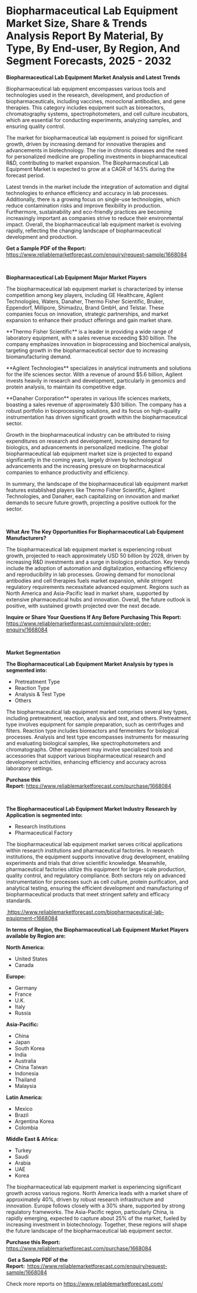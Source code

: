 <p><h1>Biopharmaceutical Lab Equipment Market Size, Share & Trends Analysis Report By Material, By Type, By End-user, By Region, And Segment Forecasts, 2025 - 2032</h1></p><p><strong>Biopharmaceutical Lab Equipment Market Analysis and Latest Trends</strong></p>
<p><p>Biopharmaceutical lab equipment encompasses various tools and technologies used in the research, development, and production of biopharmaceuticals, including vaccines, monoclonal antibodies, and gene therapies. This category includes equipment such as bioreactors, chromatography systems, spectrophotometers, and cell culture incubators, which are essential for conducting experiments, analyzing samples, and ensuring quality control.</p><p>The market for biopharmaceutical lab equipment is poised for significant growth, driven by increasing demand for innovative therapies and advancements in biotechnology. The rise in chronic diseases and the need for personalized medicine are propelling investments in biopharmaceutical R&D, contributing to market expansion. The Biopharmaceutical Lab Equipment Market is expected to grow at a CAGR of 14.5% during the forecast period.</p><p>Latest trends in the market include the integration of automation and digital technologies to enhance efficiency and accuracy in lab processes. Additionally, there is a growing focus on single-use technologies, which reduce contamination risks and improve flexibility in production. Furthermore, sustainability and eco-friendly practices are becoming increasingly important as companies strive to reduce their environmental impact. Overall, the biopharmaceutical lab equipment market is evolving rapidly, reflecting the changing landscape of biopharmaceutical development and production.</p></p>
<p><strong>Get a Sample PDF of the Report:&nbsp;</strong> <a href="https://www.reliablemarketforecast.com/enquiry/request-sample/1668084?utm_campaign=3203&utm_medium=2&utm_source=Github&utm_content=ia&utm_term=08032025&utm_id=biopharmaceutical-lab-equipment">https://www.reliablemarketforecast.com/enquiry/request-sample/1668084</a></p>
<p>&nbsp;</p>
<p><strong>Biopharmaceutical Lab Equipment Major Market Players</strong></p>
<p><p>The biopharmaceutical lab equipment market is characterized by intense competition among key players, including GE Healthcare, Agilent Technologies, Waters, Danaher, Thermo Fisher Scientific, Bruker, Eppendorf, Millipore, Shimadzu, Brand GmbH, and Telstar. These companies focus on innovation, strategic partnerships, and market expansion to enhance their product offerings and gain market share.</p><p>**Thermo Fisher Scientific** is a leader in providing a wide range of laboratory equipment, with a sales revenue exceeding $30 billion. The company emphasizes innovation in bioprocessing and biochemical analysis, targeting growth in the biopharmaceutical sector due to increasing biomanufacturing demand.</p><p>**Agilent Technologies** specializes in analytical instruments and solutions for the life sciences sector. With a revenue of around $5.6 billion, Agilent invests heavily in research and development, particularly in genomics and protein analysis, to maintain its competitive edge.</p><p>**Danaher Corporation** operates in various life sciences markets, boasting a sales revenue of approximately $30 billion. The company has a robust portfolio in bioprocessing solutions, and its focus on high-quality instrumentation has driven significant growth within the biopharmaceutical sector.</p><p>Growth in the biopharmaceutical industry can be attributed to rising expenditures on research and development, increasing demand for biologics, and advancements in personalized medicine. The global biopharmaceutical lab equipment market size is projected to expand significantly in the coming years, largely driven by technological advancements and the increasing pressure on biopharmaceutical companies to enhance productivity and efficiency.</p><p>In summary, the landscape of the biopharmaceutical lab equipment market features established players like Thermo Fisher Scientific, Agilent Technologies, and Danaher, each capitalizing on innovation and market demands to secure future growth, projecting a positive outlook for the sector.</p></p>
<p>&nbsp;</p>
<p><strong>What Are The Key Opportunities For Biopharmaceutical Lab Equipment Manufacturers?</strong></p>
<p><p>The biopharmaceutical lab equipment market is experiencing robust growth, projected to reach approximately USD 50 billion by 2028, driven by increasing R&D investments and a surge in biologics production. Key trends include the adoption of automation and digitalization, enhancing efficiency and reproducibility in lab processes. Growing demand for monoclonal antibodies and cell therapies fuels market expansion, while stringent regulatory requirements necessitate advanced equipment. Regions such as North America and Asia-Pacific lead in market share, supported by extensive pharmaceutical hubs and innovation. Overall, the future outlook is positive, with sustained growth projected over the next decade.</p></p>
<p><strong>Inquire or Share Your Questions If Any Before Purchasing This Report:</strong> <a href="https://www.reliablemarketforecast.com/enquiry/pre-order-enquiry/1668084?utm_campaign=3203&utm_medium=2&utm_source=Github&utm_content=ia&utm_term=08032025&utm_id=biopharmaceutical-lab-equipment">https://www.reliablemarketforecast.com/enquiry/pre-order-enquiry/1668084</a></p>
<p>&nbsp;</p>
<p><strong>Market Segmentation</strong></p>
<p><strong>The Biopharmaceutical Lab Equipment Market Analysis by types is segmented into:</strong></p>
<p><ul><li>Pretreatment Type</li><li>Reaction Type</li><li>Analysis & Test Type</li><li>Others</li></ul></p>
<p><p>The biopharmaceutical lab equipment market comprises several key types, including pretreatment, reaction, analysis and test, and others. Pretreatment type involves equipment for sample preparation, such as centrifuges and filters. Reaction type includes bioreactors and fermenters for biological processes. Analysis and test type encompasses instruments for measuring and evaluating biological samples, like spectrophotometers and chromatographs. Other equipment may involve specialized tools and accessories that support various biopharmaceutical research and development activities, enhancing efficiency and accuracy across laboratory settings.</p></p>
<p><strong>Purchase this Report:&nbsp;</strong><a href="https://www.reliablemarketforecast.com/purchase/1668084?utm_campaign=3203&utm_medium=2&utm_source=Github&utm_content=ia&utm_term=08032025&utm_id=biopharmaceutical-lab-equipment">https://www.reliablemarketforecast.com/purchase/1668084</a></p>
<p>&nbsp;</p>
<p><strong>The Biopharmaceutical Lab Equipment Market Industry Research by Application is segmented into:</strong></p>
<p><ul><li>Research Institutions</li><li>Pharmaceutical Factory</li></ul></p>
<p><p>The biopharmaceutical lab equipment market serves critical applications within research institutions and pharmaceutical factories. In research institutions, the equipment supports innovative drug development, enabling experiments and trials that drive scientific knowledge. Meanwhile, pharmaceutical factories utilize this equipment for large-scale production, quality control, and regulatory compliance. Both sectors rely on advanced instrumentation for processes such as cell culture, protein purification, and analytical testing, ensuring the efficient development and manufacturing of biopharmaceutical products that meet stringent safety and efficacy standards.</p></p>
<p><a href="https://www.reliablemarketforecast.com/biopharmaceutical-lab-equipment-r1668084?utm_campaign=3203&utm_medium=2&utm_source=Github&utm_content=ia&utm_term=08032025&utm_id=biopharmaceutical-lab-equipment">&nbsp;https://www.reliablemarketforecast.com/biopharmaceutical-lab-equipment-r1668084</a></p>
<p><strong>In terms of Region, the Biopharmaceutical Lab Equipment Market Players available by Region are:</strong></p>
<p>
    <p> <strong> North America: </strong>
        <ul>
            <li>United States</li>
            <li>Canada</li>
        </ul>
        </p> 
    <p> <strong> Europe: </strong>
        <ul>
            <li>Germany</li>
            <li>France</li>
            <li>U.K.</li>
            <li>Italy</li>
            <li>Russia</li>
        </ul>
        </p> 
    <p> <strong> Asia-Pacific: </strong>
        <ul>
            <li>China</li>
            <li>Japan</li>
            <li>South Korea</li>
            <li>India</li>
            <li>Australia</li>
            <li>China Taiwan</li>
            <li>Indonesia</li>
            <li>Thailand</li>
            <li>Malaysia</li>
        </ul>
        </p> 
    <p> <strong> Latin America: </strong>
        <ul>
            <li>Mexico</li>
            <li>Brazil</li>
            <li>Argentina Korea</li>
            <li>Colombia</li>
        </ul>
        </p> 
    <p> <strong> Middle East & Africa: </strong>
        <ul>
            <li>Turkey</li>
            <li>Saudi</li>
            <li>Arabia</li>
            <li>UAE</li>
            <li>Korea</li>
        </ul>
    </p>
    </p>
<p><p>The biopharmaceutical lab equipment market is experiencing significant growth across various regions. North America leads with a market share of approximately 40%, driven by robust research infrastructure and innovation. Europe follows closely with a 30% share, supported by strong regulatory frameworks. The Asia-Pacific region, particularly China, is rapidly emerging, expected to capture about 25% of the market, fueled by increasing investment in biotechnology. Together, these regions will shape the future landscape of the biopharmaceutical lab equipment sector.</p></p>
<p><strong>Purchase this Report: </strong><a href="https://www.reliablemarketforecast.com/purchase/1668084?utm_campaign=3203&utm_medium=2&utm_source=Github&utm_content=ia&utm_term=08032025&utm_id=biopharmaceutical-lab-equipment">https://www.reliablemarketforecast.com/purchase/1668084</a></p>
<p>&nbsp;<strong>Get a Sample PDF of the Report:&nbsp;&nbsp;</strong><a href="https://www.reliablemarketforecast.com/enquiry/request-sample/1668084?utm_campaign=3203&utm_medium=2&utm_source=Github&utm_content=ia&utm_term=08032025&utm_id=biopharmaceutical-lab-equipment">https://www.reliablemarketforecast.com/enquiry/request-sample/1668084</a></p>
<p><strong></strong></p>
<p>Check more reports on <a href="https://www.reliablemarketforecast.com/?utm_campaign=3203&utm_medium=2&utm_source=Github&utm_content=ia&utm_term=08032025&utm_id=biopharmaceutical-lab-equipment">https://www.reliablemarketforecast.com/</a></p>